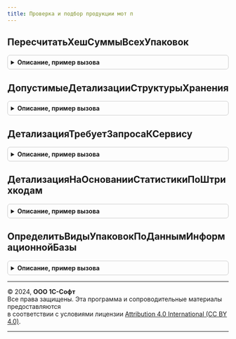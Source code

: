```yaml
---
title: Проверка и подбор продукции мот п
---
```



## ПересчитатьХешСуммыВсехУпаковок
<details style="margin: 1em 0; padding: 0.5em; border: 1px solid #ccc; border-radius: 6px;">

<summary style="font-weight: bold; cursor: pointer;">Описание, пример вызова</summary>

```bsl

// Пересчитывает хеш-суммы всех упаковок формы и проверяется необходимость перемаркировки.
//
// Параметры:
//	Форма - ФормаКлиентскогоПриложения - форма проверки и подбора маркируемой продукции.
//
Процедура ПересчитатьХешСуммыВсехУпаковок(Форма) Экспорт
```

Пример вызова
```bsl
ПроверкаИПодборПродукцииМОТП.ПересчитатьХешСуммыВсехУпаковок(Форма) 
```
</details>

## ДопустимыеДетализацииСтруктурыХранения
<details style="margin: 1em 0; padding: 0.5em; border: 1px solid #ccc; border-radius: 6px;">

<summary style="font-weight: bold; cursor: pointer;">Описание, пример вызова</summary>

```bsl

// Возвращает допустимые детализации структуры хранения по документу, доступные при открытии формы проверки и подбора.
// Параметры:
//  ПоДокументу - Булево - делализация с учетом документа.
//  ПроверяемыйДокумент - ДокументСсылка - ссылка на проверяемый документ, для которого производится открытие формы.
//
// Возвращаемое значение:
//  Массив - массив из ПеречислениеСсылка.ДетализацияСтруктурыХраненияИС.
Функция ДопустимыеДетализацииСтруктурыХранения(ПоДокументу = Ложь, ПроверяемыйДокумент = Неопределено) Экспорт
```

Пример вызова
```bsl
Результат = ПроверкаИПодборПродукцииМОТП.ДопустимыеДетализацииСтруктурыХранения(ПоДокументу, ПроверяемыйДокумент);
```
</details>

## ДетализацияТребуетЗапросаКСервису
<details style="margin: 1em 0; padding: 0.5em; border: 1px solid #ccc; border-radius: 6px;">

<summary style="font-weight: bold; cursor: pointer;">Описание, пример вызова</summary>

```bsl

// Возвращает список допустимых детализаций по фактической детализации документа
//
// Параметры:
//  ФактическаяДетализация - ПеречислениеСсылка.ДетализацияСтруктурыХраненияИС - Фактическая детализация.
// Возвращаемое значение:
//  Массив Из ПеречислениеСсылка.ДетализацияСтруктурыХраненияИС - Допустимые детализации
Функция ДетализацияТребуетЗапросаКСервису(ФактическаяДетализация) Экспорт
```

Пример вызова
```bsl
Результат = ПроверкаИПодборПродукцииМОТП.ДетализацияТребуетЗапросаКСервису(ФактическаяДетализация) 
```
</details>

## ДетализацияНаОснованииСтатистикиПоШтрихкодам
<details style="margin: 1em 0; padding: 0.5em; border: 1px solid #ccc; border-radius: 6px;">

<summary style="font-weight: bold; cursor: pointer;">Описание, пример вызова</summary>

```bsl

// Возвращает детализацию структуры хранения, рассчитанную по данным статистики по документу.
//
// Параметры:
//  ДанныеШтрихкодовСписок - ТаблицаЗначений - таблица штрихкодов упаковок проверяемого документа. (См ШтрихкодированиеМОТП.ШтрихкодыУпаковокИзДокумента).
//  ПараметрыСканирования - (См. ШтрихкодированиеОбщегоНазначенияИСКлиент.ПараметрыСканирования).
//  ПроверяемыйДокумент - ДокументСсылка - ссылка на проверяемый документ.
//  ВидПродукции - ПеречислениеСсылка.ВидыПродукцииИС - вид продукции.
//  Кэш - Неопределено, Соответствие - кэш.
//
// Возвращаемое значение:
//  ПеречислениеСсылка.ДетализацияСтруктурыХраненияИС - детализация структуры хранения.
Функция ДетализацияНаОснованииСтатистикиПоШтрихкодам(ДанныеШтрихкодовСписок, ПараметрыСканирования, ПроверяемыйДокумент, ВидПродукции, Кэш = Неопределено) Экспорт
```

Пример вызова
```bsl
Результат = ПроверкаИПодборПродукцииМОТП.ДетализацияНаОснованииСтатистикиПоШтрихкодам(ДанныеШтрихкодовСписок, ПараметрыСканирования, ПроверяемыйДокумент, ВидПродукции, Кэш);
```
</details>

## ОпределитьВидыУпаковокПоДаннымИнформационнойБазы
<details style="margin: 1em 0; padding: 0.5em; border: 1px solid #ccc; border-radius: 6px;">

<summary style="font-weight: bold; cursor: pointer;">Описание, пример вызова</summary>

```bsl

Процедура ОпределитьВидыУпаковокПоДаннымИнформационнойБазы(ВидПродукции, Штрихкоды, КешДанныхРазбора, ДанныеРазбораШтрихкода) Экспорт
```

Пример вызова
```bsl
ПроверкаИПодборПродукцииМОТП.ОпределитьВидыУпаковокПоДаннымИнформационнойБазы(ВидПродукции, Штрихкоды, КешДанныхРазбора, ДанныеРазбораШтрихкода) 
```
</details>

---

© 2024, **ООО 1С-Софт**  
Все права защищены. Эта программа и сопроводительные материалы предоставляются  
в соответствии с условиями лицензии [Attribution 4.0 International (CC BY 4.0)](https://creativecommons.org/licenses/by/4.0/legalcode).

---
